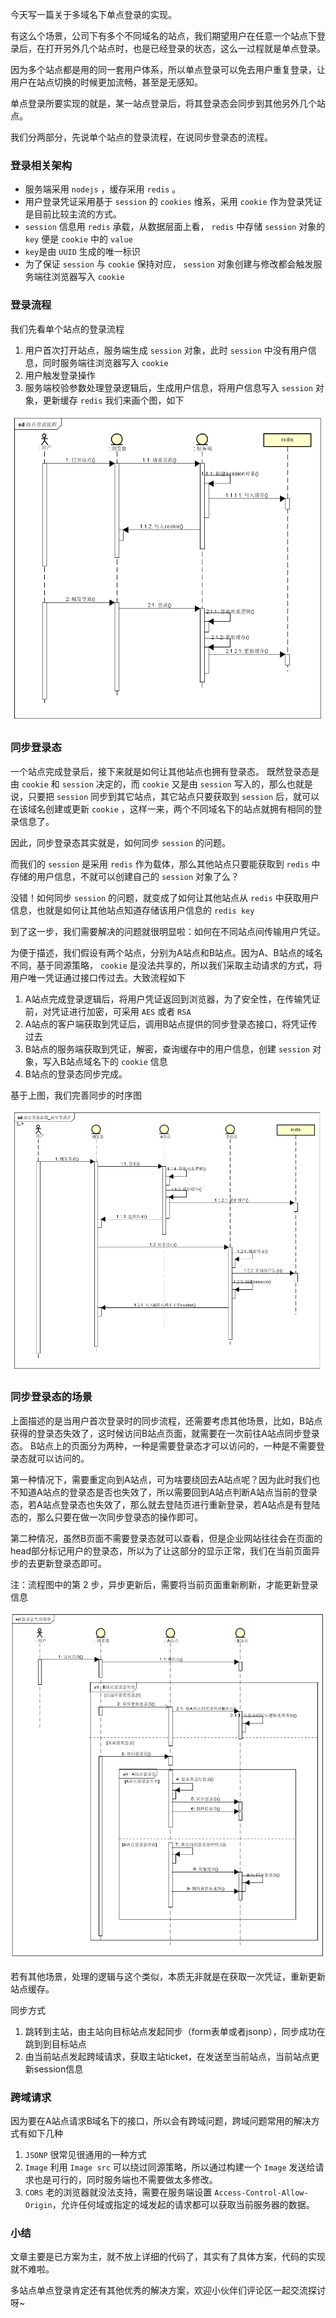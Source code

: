 今天写一篇关于多域名下单点登录的实现。

有这么个场景，公司下有多个不同域名的站点，我们期望用户在任意一个站点下登录后，在打开另外几个站点时，也是已经登录的状态，这么一过程就是单点登录。

因为多个站点都是用的同一套用户体系，所以单点登录可以免去用户重复登录，让用户在站点切换的时候更加流畅，甚至是无感知。

单点登录所要实现的就是，某一站点登录后，将其登录态会同步到其他另外几个站点。

我们分两部分，先说单个站点的登录流程，在说同步登录态的流程。

### 登录相关架构
- 服务端采用 `nodejs` ，缓存采用 `redis` 。
- 用户登录凭证采用基于 `session` 的 `cookies` 维系，采用 `cookie` 作为登录凭证是目前比较主流的方式。
- `session` 信息用 `redis` 承载，从数据层面上看， `redis` 中存储 `session` 对象的 `key` 便是 `cookie` 中的 `value`
- `key`是由 `UUID` 生成的唯一标识
- 为了保证 `session` 与 `cookie` 保持对应， `session` 对象创建与修改都会触发服务端往浏览器写入 `cookie`

### 登录流程
我们先看单个站点的登录流程
1. 用户首次打开站点，服务端生成 `session` 对象，此时 `session` 中没有用户信息，同时服务端往浏览器写入 `cookie`
2. 用户触发登录操作
3. 服务端校验参数处理登录逻辑后，生成用户信息，将用户信息写入 `session` 对象，更新缓存 `redis`
我们来画个图，如下

![login](./image/login/login.png)

### 同步登录态
一个站点完成登录后，接下来就是如何让其他站点也拥有登录态。
既然登录态是由 `cookie` 和 `session` 决定的，而 `cookie` 又是由 `session` 写入的，那么也就是说，只要把 `session` 同步到其它站点，其它站点只要获取到 `session` 后，就可以在该域名创建或更新  `cookie` ，这样一来，两个不同域名下的站点就拥有相同的登录信息了。

因此，同步登录态其实就是，如何同步 `session` 的问题。

而我们的 `session` 是采用 `redis` 作为载体，那么其他站点只要能获取到 `redis` 中存储的用户信息，不就可以创建自己的 `session` 对象了么？

没错！如何同步 `session` 的问题，就变成了如何让其他站点从 `redis` 中获取用户信息，也就是如何让其他站点知道存储该用户信息的 `redis key`

到了这一步，我们需要解决的问题就很明显啦：如何在不同站点间传输用户凭证。

为便于描述，我们假设有两个站点，分别为A站点和B站点。因为A、B站点的域名不同，基于同源策略， `cookie` 是没法共享的，所以我们采取主动请求的方式，将用户唯一凭证通过接口传过去。大致流程如下

1. A站点完成登录逻辑后，将用户凭证返回到浏览器，为了安全性，在传输凭证前，对凭证进行加密，可采用 `AES` 或者 `RSA`
2. A站点的客户端获取到凭证后，调用B站点提供的同步登录态接口，将凭证传过去
3. B站点的服务端获取到凭证，解密，查询缓存中的用户信息，创建 `session` 对象，写入B站点域名下的 `cookie` 信息
4. B站点的登录态同步完成。

基于上图，我们完善同步的时序图

![login-async](./image/login/login-async.png)

### 同步登录态的场景
上面描述的是当用户首次登录时的同步流程，还需要考虑其他场景，比如，B站点获得的登录态失效了，这时候访问B站点页面，就需要在一次前往A站点同步登录态。
B站点上的页面分为两种，一种是需要登录态才可以访问的，一种是不需要登录态就可以访问的。

第一种情况下，需要重定向到A站点，可为啥要绕回去A站点呢？因为此时我们也不知道A站点的登录态是否也失效了，所以需要回到A站点判断A站点当前的登录态，若A站点登录态也失效了，那么就去登陆页进行重新登录，若A站点是有登陆态的，那么只要在做一次同步登录态的操作即可。

第二种情况，虽然B页面不需要登录态就可以查看，但是企业网站往往会在页面的head部分标记用户的登录态，所以为了让这部分的显示正常，我们在当前页面异步的去更新登录态即可。

注：流程图中的第 2 步，异步更新后，需要将当前页面重新刷新，才能更新登录信息

![login-page](./image/login/login-page.png)

若有其他场景，处理的逻辑与这个类似，本质无非就是在获取一次凭证，重新更新站点缓存。

同步方式
1. 跳转到主站，由主站向目标站点发起同步（form表单或者jsonp），同步成功在跳到到目标站点
2. 由当前站点发起跨域请求，获取主站ticket，在发送至当前站点，当前站点更新session信息

### 跨域请求
因为要在A站点请求B域名下的接口，所以会有跨域问题，跨域问题常用的解决方式有如下几种
1. `JSONP` 很常见很通用的一种方式
2. `Image` 利用 `Image src` 可以绕过同源策略，所以通过构建一个 `Image` 发送给请求也是可行的，同时服务端也不需要做太多修改。
3. `CORS` 老的浏览器就没法支持，需要在服务端设置 `Access-Control-Allow-Origin`，允许任何域或指定的域发起的请求都可以获取当前服务器的数据。

### 小结
文章主要是已方案为主，就不放上详细的代码了，其实有了具体方案，代码的实现就不难啦。

多站点单点登录肯定还有其他优秀的解决方案，欢迎小伙伴们评论区一起交流探讨呀~
